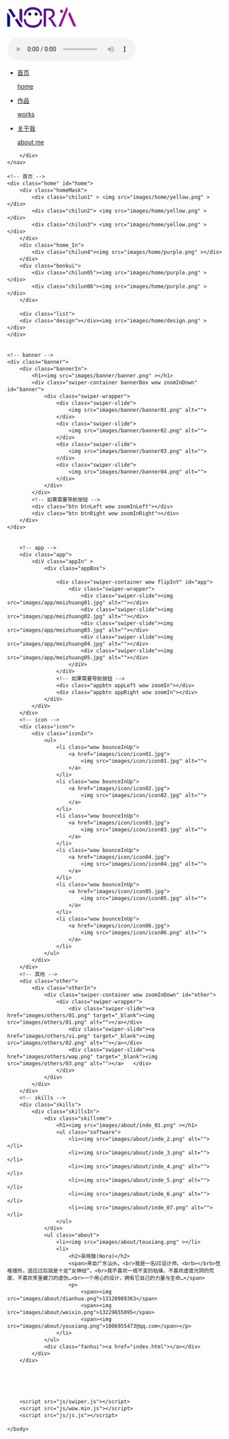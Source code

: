 <!DOCTYPE html>
<html>
	<head>
		<meta charset="utf-8">
		<title>Nora</title>
		<link rel="stylesheet" type="text/css" href="css/cssreset.css">
		<link rel="stylesheet" type="text/css" href="css/swiper.css"/>
		<link rel="stylesheet" type="text/css" href="css/animate.css"/>
		<link rel="stylesheet" type="text/css" href="css/style.css"/>	
	</head>
	
	
<body>
	<!-- 导航 -->
	<nav class="nav wow slideInDown">
		<div class="navIn">
			<!-- logo -->
			<h1 class="logo wow bounceIn" data-wow-delay="1s"><img src="images/home/logo.png" alt=""></h1>
			<!-- 音乐 -->
			<audio src="media/lana.mp3" controls="controls" loop="loop"></audio>
			<!-- 导航 -->
			<ul class="wow fadeInRight" data-wow-delay="1s">
				<li>
					<a href="#home">
						<p>首页</p>
						<p>home</p>
					</a>
				</li>
				<li>
					<a href="#works">
						<p>作品</p>
						<p>works</p>
					</a>
				</li>
				<li>
					<a href="#about">
						<p>关于我</p>
						<p>about me</p>
					</a>
				</li>					
			</ul>	
			
		</div>
	</nav>
	
	<!-- 首页 -->
	<div class="home" id="home">
		<div class="homeMask">	
			<div class="chilun1" > <img src="images/home/yellow.png" ></div>
			<div class="chilun2"> <img src="images/home/yellow.png" ></div>
			<div class="chilun3"> <img src="images/home/yellow.png" ></div>	
		</div>
		<div class="home_In">
			<div class="chilun4"><img src="images/home/purple.png" ></div>
		</div>
		<div class="benkui">
			<div class="chilun05"><img src="images/home/purple.png" ></div>
			<div class="chilun06"><img src="images/home/purple.png" ></div>
		</div>
		
		<div class="list"> 
		<div class="design"></div><img src="images/home/design.png" ></div>	
	</div>
	
	
	<!-- banner -->
	<div class="banner">
		<div class="bannerIn">
			<h1><img src="images/banner/banner.png" ></h1>
			<div class="swiper-container bannerBox wow zoomInDown" id="banner">
				<div class="swiper-wrapper">
					<div class="swiper-slide">
						<img src="images/banner/banner01.png" alt="">
					</div>
					<div class="swiper-slide">
						<img src="images/banner/banner02.png" alt="">
					</div>
					<div class="swiper-slide">
						<img src="images/banner/banner03.png" alt="">
					</div>
					<div class="swiper-slide">
						<img src="images/banner/banner04.png" alt="">
					</div>
				</div>
			</div>
			<!-- 如果需要导航按钮 -->
			<div class="btn btnLeft wow zoomInLeft"></div>
			<div class="btn btnRight wow zoomInRight"></div>
		</div>
	</div>
	
	
		<!-- app -->
		<div class="app">
			<diV class="appIn" >
				<div class="appBox">
					
					<div class="swiper-container wow flipInY" id="app">
						<div class="swiper-wrapper">
							<div class="swiper-slide"><img src="images/app/meizhuang01.jpg" alt=""></div>
							<div class="swiper-slide"><img src="images/app/meizhuang02.jpg" alt=""></div>
							<div class="swiper-slide"><img src="images/app/meizhuang03.jpg" alt=""></div>
							<div class="swiper-slide"><img src="images/app/meizhuang04.jpg" alt=""></div>
							<div class="swiper-slide"><img src="images/app/meizhuang05.jpg" alt=""></div>
						</diV>
					</diV>	
					<!-- 如果需要导航按钮 -->
					<div class="appbtn appLeft wow zoomIn"></div>
					<div class="appbtn appRight wow zoomIn"></div>
				</diV>	
			</diV>
		</div>
		<!-- icon -->
		<div class="icon">
			<div class="iconIn">
				<ul>
					<li class="wow bounceInUp">
						<a href="images/icon/icon01.jpg">
							<img src="images/icon/icon01.jpg" alt="">
						</a>
					</li>
					<li class="wow bounceInUp">
						<a href="images/icon/icon02.jpg">
							<img src="images/icon/icon02.jpg" alt="">
						</a>
					</li>
					<li class="wow bounceInUp">
						<a href="images/icon/icon03.jpg">
							<img src="images/icon/icon03.jpg" alt="">
						</a>
					</li>
					<li class="wow bounceInUp">
						<a href="images/icon/icon04.jpg">
							<img src="images/icon/icon04.jpg" alt="">
						</a>
					</li>
					<li class="wow bounceInUp">
						<a href="images/icon/icon05.jpg">
							<img src="images/icon/icon05.jpg" alt="">
						</a>
					</li>
					<li class="wow bounceInUp">
						<a href="images/icon/icon06.jpg">
							<img src="images/icon/icon06.png" alt="">
						</a>
					</li>
				</ul>
			</div>
		</div>
		<!-- 其他 -->
		<div class="other">
			<div class="otherIn">		
				<div class="swiper-container wow zoomInDown" id="other">
				    <div class="swiper-wrapper">
				        <div class="swiper-slide"><a href="images/others/01.png" target="_blank"><img src="images/others/01.png" alt=""></a></div>
				        <div class="swiper-slide"><a href="images/others/vi.png" target="_blank"><img src="images/others/02.png" alt=""></a></div>
				        <div class="swiper-slide"><a href="images/others/wap.png" target="_blank"><img src="images/others/03.png" alt=""></a>	</div>
				    </div>	   	   
				</div>
			</div>
		</div>
		<!-- skills -->
		<div class="skills">
			<div class="skillsIn">
				<div class="skillsme">
					<h1><img src="images/about/inde_01.png" ></h1>
					<ul class="software">
						<li><img src="images/about/inde_2.png" alt=""></li>
						<li><img src="images/about/inde_3.png" alt=""></li>
						<li><img src="images/about/inde_4.png" alt=""></li>
						<li><img src="images/about/inde_5.png" alt=""></li>
						<li><img src="images/about/inde_6.png" alt=""></li>
						<li><img src="images/about/inde_07.png" alt=""></li>
					</ul>
				</div>
				<ul class="about">
					<li><img src="images/about/touxiang.png" ></li>
					<li>
						<h2>吴晓璇(Nora)</h2>
						<span>来自广东汕头。<br>我是一名UI设计师。<brb></brb>性格慢热，适应过后就是十足“女神经”。<br>我不喜欢一成不变的枯燥，不喜欢虚度光阴的荒废、不喜欢笑里藏刀的虚伪…<br>一个用心的设计，拥有它自己的力量与生命…</span>
						<p>
							<span><img src="images/about/dianhua.png">13128989363</span>
							<span><img src="images/about/weixin.png">13229655095</span>
							<span><img src="images/about/youxiang.png">1006955473@qq.com</span></p>
					</li>
				</ul>
				<div class="fanhui"><a href="index.html"></a></div>
			</div>
		</div>
		
		
		
		
		
		<script src="js/swiper.js"></script>
		<script src="js/wow.min.js"></script>
		<script src="js/js.js"></script>
	
	</body>
	
</html>
